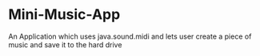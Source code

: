 # Mini-Music-App
An Application which uses java.sound.midi and lets user create a piece of music and save it to the hard drive
